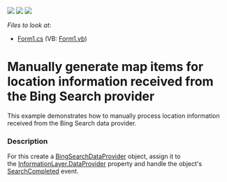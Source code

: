 <!-- default badges list -->
![](https://img.shields.io/endpoint?url=https://codecentral.devexpress.com/api/v1/VersionRange/128576873/14.2.3%2B)
[![](https://img.shields.io/badge/Open_in_DevExpress_Support_Center-FF7200?style=flat-square&logo=DevExpress&logoColor=white)](https://supportcenter.devexpress.com/ticket/details/T188838)
[![](https://img.shields.io/badge/📖_How_to_use_DevExpress_Examples-e9f6fc?style=flat-square)](https://docs.devexpress.com/GeneralInformation/403183)
<!-- default badges end -->
<!-- default file list -->
*Files to look at*:

* [Form1.cs](./CS/MapControl_SearchProcessing/Form1.cs) (VB: [Form1.vb](./VB/MapControl_SearchProcessing/Form1.vb))
<!-- default file list end -->
# Manually generate map items for location information received from the Bing Search provider


This example demonstrates how to manually process location information received from the Bing Search data provider.


<h3>Description</h3>

<p>For this create a&nbsp;<a href="https://documentation.devexpress.com/#WindowsForms/clsDevExpressXtraMapBingSearchDataProvidertopic">BingSearchDataProvider</a> object, assign it to the&nbsp;<a href="https://documentation.devexpress.com/#WindowsForms/DevExpressXtraMapInformationLayer_DataProvidertopic">InformationLayer.DataProvider</a> property and handle the&nbsp;object's <a href="https://documentation.devexpress.com/#WindowsForms/DevExpressXtraMapBingSearchDataProvider_SearchCompletedtopic">SearchCompleted</a> event.</p>

<br/>


